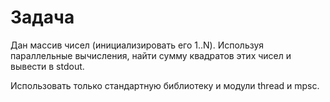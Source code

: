 # Задача
Дан массив чисел (инициализировать его 1..N). Используя параллельные вычисления, найти сумму квадратов этих чисел и вывести в stdout.

Использовать только стандартную библиотеку и модули thread и mpsc.